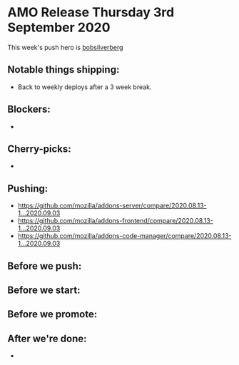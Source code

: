 # AMO Release Thursday 3rd September 2020

This week's push hero is [bobsilverberg](https://github.com/bobsilverberg)

## Notable things shipping:

- Back to weekly deploys after a 3 week break.

## Blockers:

-

## Cherry-picks:

- 

## Pushing:

- https://github.com/mozilla/addons-server/compare/2020.08.13-1...2020.09.03
- https://github.com/mozilla/addons-frontend/compare/2020.08.13-1...2020.09.03
- https://github.com/mozilla/addons-code-manager/compare/2020.08.13-1...2020.09.03

## Before we push:

## Before we start:

## Before we promote:

## After we're done:

- 

